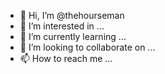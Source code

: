 - 👋 Hi, I’m @thehourseman
- 👀 I’m interested in ...
- 🌱 I’m currently learning ...
- 💞️ I’m looking to collaborate on ...
- 📫 How to reach me ...

<!---
thehourseman/thehourseman is a ✨ special ✨ repository because its `README.md` (this file) appears on your GitHub profile.
You can click the Preview link to take a look at your changes.
--->
